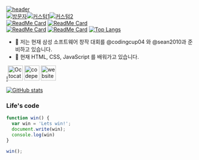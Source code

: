[![header](https://capsule-render.vercel.app/api?type=wave&color=timeGradient&height=300&section=header&text=Hi%20There%20👋:&fontSize=90)](https://github.com/injoon5)<br>
[![방문자](https://gpvc.arturio.dev/injoon5)](https://GitHub.com/injoon5/)[![커스텀1](https://injoon5.github.io/Injoon5/badge/oijbadge.svg)](https://GitHub.com/injoon5/)[![커스텀2](https://injoon5.github.io/Injoon5/badge/oijbadge1.svg)](https://juniorsoftwarecup.com)<br>
[![ReadMe Card](https://github-readme-stats.vercel.app/api/pin/?username=injoon5&repo=injoonweb)](https://github.com/injoon5/injoonweb)
[![ReadMe Card](https://github-readme-stats.vercel.app/api/pin/?username=injoon5&repo=linkshortner)](https://github.com/injoon5/linkshortner)<br>
[![ReadMe Card](https://github-readme-stats.vercel.app/api/pin/?username=jusochang2020&repo=jusochang2020.github.io)](https://github.com/jusochang2020/jusochang2020.github.io)
[![ReadMe Card](https://github-readme-stats.vercel.app/api/pin/?username=yourls&repo=yourls)](https://github.com/yourls/yourls)
[![Top Langs](https://github-readme-stats.vercel.app/api/top-langs/?username=injoon5&layout=compact)](https://github.com/injoon5)
- 🔭 저는 현재 삼성 소프트웨어 창작 대회를 @codingcup04 와 
     @sean2010과 준비하고 있습니다. 
- 🌱 현재 HTML, CSS, JavaScript 를 배워가고 있습니다.

[!<img src='https://github.githubassets.com/images/icons/emoji/octocat.png' alt='Octocat' height='40'>](https://github.com/injoon5)  [<img src='https://cdn.jsdelivr.net/npm/simple-icons@3.0.1/icons/codepen.svg' alt='codepen' height='40'>](https://codepen.io/injoon5)  [<img src='https://cdn.jsdelivr.net/npm/simple-icons@3.0.1/icons/icloud.svg' alt='website' height='40'>](http://injoon5.ga)  

[![GitHub stats](https://github-readme-stats.vercel.app/api?username=injoon5&include_all_commits=True)](https://github.com/injoon5)



### Life's code

```javascript
function win() {
  var win = 'Lets win!';
  document.write(win);
  console.log(win)
}

win();
```


 

